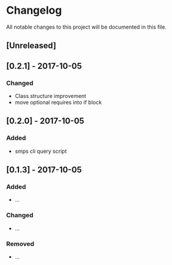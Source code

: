 # Changelog
All notable changes to this project will be documented in this file.

## [Unreleased]

## [0.2.1] - 2017-10-05
### Changed
- Class structure improvement
- move optional requires into if block

## [0.2.0] - 2017-10-05
### Added
- smps cli query script

## [0.1.3] - 2017-10-05
### Added
- ...

### Changed
- ...

### Removed
- ...
